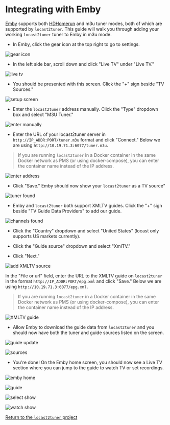 # Integrating with Emby

[Emby](https://emby.media/) supports both [HDHomerun](https://www.silicondust.com/) and m3u tuner modes, both of which are supported by `locast2tuner`.  This guide will walk you through adding your working `locast2tuner` tuner to Emby in m3u mode.

* In Emby, click the gear icon at the top right to go to settings.

![gear icon](images/02_emby-01.png)

* In the left side bar, scroll down and click "Live TV" under "Live TV."

![live tv](images/02_emby-02.png)

* You should be presented with this screen. Click the "+" sign beside "TV Sources."

![setup screen](images/02_emby-03.png)

* Enter the `locast2tuner` address manually.  Click the "Type" dropdown box and select "M3U Tuner."

![enter manually](images/02_emby-04.png)

* Enter the URL of your locast2tuner server in `http://IP_ADDR:PORT/tuner.m3u` format and click "Connect."  Below we are using `http://10.19.71.3:6077/tuner.m3u`.

> If you are running `locast2tuner` in a Docker container in the same Docker network as PMS (or using docker-compose), you can enter the container name instead of the IP address.

![enter address](images/02_emby-05.png)

* Click "Save." Emby should now show your `locast2tuner` as a TV source"

![tuner found](images/02_emby-06.png)

* Emby and `locast2tuner` both support XMLTV guides. Click the "+" sign beside "TV Guide Data Providers" to add our guide.

![channels found](images/02_emby-07.png)

* Click the "Country" dropdown and select "United States" (locast only supports US markets currently).

* Click the "Guide source" dropdown and select "XmlTV."

* Click "Next."

![add XMLTV source](images/02_emby-08.png)

In the "File or url" field, enter the URL to the XMLTV guide on `locast2tuner` in the format `http://IP_ADDR:PORT/epg.xml` and click "Save."  Below we are using `http://10.19.71.3:6077/epg.xml`.

> If you are running `locast2tuner` in a Docker container in the same Docker network as PMS (or using docker-compose), you can enter the container name instead of the IP address.

![XMLTV guide](images/02_emby-09.png)

* Allow Emby to download the guide data from `locast2tuner` and you should now have both the tuner and guide sources listed on the screen.

![guide update](images/02_emby-10.png)

![sources](images/02_emby-11.png)

* You're done!  On the Emby home screen, you should now see a Live TV section where you can jump to the guide to watch TV or set recordings.

![emby home](images/02_emby-12.png)

![guide](images/02_emby-13.png)

![select show](images/02_emby-14.png)

![watch show](images/02_emby-15.png)

[Return to the `locast2tuner` project](https://github.com/wouterdebie/locast2tuner)
